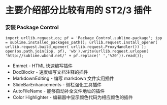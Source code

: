 <!-- title: [backup]开发工具 - Sublime Text 3 -->
<!-- author: <David Jones qowera@qq.com> -->
<!-- date: 2015-10-14 00:14:48 -->
<!-- category: 软件 -->
<!-- tag: 开发工具 -->

# 主要介绍部分比较有用的 ST2/3 插件

### 安装 Package Control

```
import urllib.request,os; pf = 'Package Control.sublime-package'; ipp = sublime.installed_packages_path(); urllib.request.install_opener( urllib.request.build_opener( urllib.request.ProxyHandler()) ); open(os.path.join(ipp, pf), 'wb').write(urllib.request.urlopen( 'http://sublime.wbond.net/' + pf.replace(' ','%20')).read());
```

- Emmet - HTML 快速编写插件
- DocBlockr - 速度编写文档注释的插件
- MarkdownEditing - 编写 markdown 文件实用插件
- SlideBarEnhancements - 侧栏强化工具插件
- AutoFileName - 能够自动补全文件地址的插件
- Color Highlighter - 编辑器中显示颜色代码为相应颜色的插件